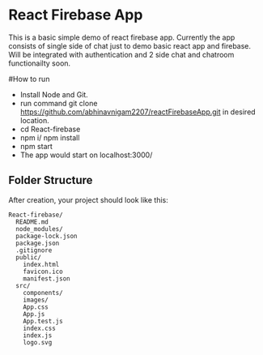 # React Firebase App

This is a basic simple demo of react firebase app. Currently the app consists of single side of chat just to demo basic react app and firebase. Will be integrated with authentication and 2 side chat and chatroom functionailty soon.

#How to run

- Install Node and Git.
- run command git clone https://github.com/abhinavnigam2207/reactFirebaseApp.git in desired location.
- cd React-firebase
- npm i/ npm install
- npm start
- The app would start on localhost:3000/

## Folder Structure

After creation, your project should look like this:

```
React-firebase/
  README.md
  node_modules/
  package-lock.json
  package.json
  .gitignore
  public/
    index.html
    favicon.ico
    manifest.json
  src/
    components/
    images/
    App.css
    App.js
    App.test.js
    index.css
    index.js
    logo.svg
```
